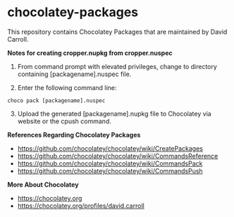 chocolatey-packages
===================

This repository contains Chocolatey Packages that are maintained by David Carroll.

**Notes for creating cropper.nupkg from cropper.nuspec**

1. From command prompt with elevated privileges, change to directory containing [packagename].nuspec file. 

2. Enter the following command line:

  <code>choco pack [packagename].nuspec</code>

3. Upload the generated [packagename].nupkg file to Chocolatey via website or the cpush command.

**References Regarding Chocolatey Packages**
 - https://github.com/chocolatey/chocolatey/wiki/CreatePackages
 - https://github.com/chocolatey/chocolatey/wiki/CommandsReference
 - https://github.com/chocolatey/chocolatey/wiki/CommandsPack
 - https://github.com/chocolatey/chocolatey/wiki/CommandsPush

**More About Chocolatey**
 - https://chocolatey.org
 - https://chocolatey.org/profiles/david.carroll
